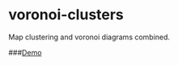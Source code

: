 # voronoi-clusters
Map clustering and voronoi diagrams combined.

###[Demo](https://cdn.rawgit.com/huttj/voronoi-clusters/5baf6c146a4ef5dcf799e778ccbb10e07cd723be/index.html)
